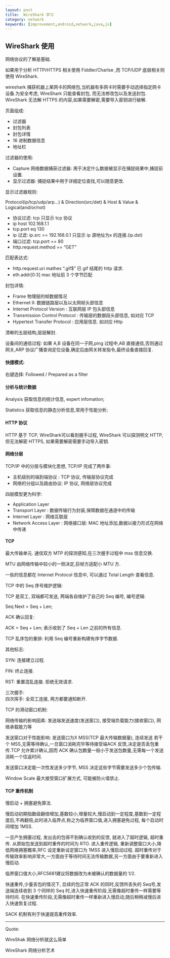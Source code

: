 ```yaml
---
layout: post
title:  WireShark 学习
category: network
keywords: [improvement,android,network,java,js]
---
```


## WireShark 使用

网络协议的了解是基础.

如果用于分析 HTTP/HTTPS 相关使用 Fiddler/Charlse ,而 TCP/UDP 底层相关则使用 WireShark.

wireshark 捕获机器上某网卡的网络包,当机器有多网卡时需要手动选择指定网卡设备.为安全考虑, WireShark 只能查看封包, 而无法修改包以及发送封包.
WireShark 无法解 HTTPS 的内容,如果需要解密,需要导入密钥进行破解.


页面组成: 

* 过滤器       
* 封包列表         
* 封包详情         
* 16 进制数据信息         
* 地址栏

过滤器的使用:

* Capture 网络数据捕获过滤器: 用于决定什么数据被显示在捕捉结果中,捕捉前设置.    
* 显示过滤器: 捕捉结果中用于详细定位查找,可以随意更改.

显示过滤器规则: 

Protocol(ip/tcp/udp/arp…) & Direction(src/det) & Host & Value & Logical(and/or/not)

* 协议过滤: tcp  只显示 tcp 协议  
* ip host 102.168.1.1  
* tcp.port eq 130
* ip 过滤: ip.src == 192.168.0.1 只显示 ip 源地址为x 的连接.(ip.dst)     
* 端口过滤: tcp.port == 80   
* http.request.method == “GET” 


匹配表达式: 
* http.request.uri mathes “.gif$” 已 gif 结尾的 http 请求.  
* eth.addr[0:3] mac 地址前 3 个字节匹配   

封包详情: 
* Frame 物理层的帧数据情况       
* Ethernet II: 数据链路层以及以太网帧头部信息           
* Internet Protocol Version : 互联网层 IP 包头部信息        
* Transmission Control Protocol : 传输层的数据段头部信息, 如对应 TCP           
* Hypertext Transfer Protocol : 应用层信息. 如对应 Http

清晰的五层结构,层层解封.

设备间的通信过程: 
如果 A,B 设备在同一子网,ping 过程中,AB 直接通信,否则通过网关,ARP 协议广播查询定位设备,确定后由网关转发指令,最终设备直接回复.

#### 快捷模式: 

右键选择: 
Followed /  Prepared as a filter 


#### 分析与统计数据 

Analysis 获取信息的统计信息, expert infomation;  

Statistics 获取信息的静态分析信息,常用于性能分析;      


#### HTTP 协议

HTTP 基于 TCP, WireShark可以看到握手过程,  WireShark 可以探测明文 HTTP,但无法解密 HTTPS, 如果需要解密需要手动导入密钥.

#### 网络分层 

TCP/IP 中的分层与模块化思想, TCP/IP 完成了两件事:       
* 主机级别的端到端协议 : TCP 协议, 传输层协议完成
* 网络的分组以及路由协议: IP 协议, 网络层协议完成  

四层模型更为科学: 

* Application  Layer           
* Transport  Layer  : 数据传输行为封装,保障数据在通道中的传输        
* Internet  Layer   : 网络互联层   
* Network Access  Layer  : 网络接口层: MAC 地址添加,数据以接力形式在网络中传递


#### TCP 

最大传输单元. 通信双方 MTP 的探测感知,在三次握手过程中 mss 信息交换.

MTU 由网络传输中较小的一侧决定,巨帧方适配小 MTU 方.

一些的信息都在 Internet Protocol 信息中, 可以通过 Total Length
查看信息.


TCP 中的 Seq 序号维护逻辑: 

TCP 是双工, 双端都可发送, 两端各自维护了自己的 Seq 编号, 编号逻辑: 

Seq Next = Seq  + Len; 


ACK 确认回复: 

ACK = Seq + Len; 表示收到了 Seq + Len 之前的所有信息.  


TCP 乱序包的重排: 利用 Seq 编号重新构建有序字节数据.   

其他标志: 

SYN: 连接建立过程.   

FIN: 终止连接.  

RST: 重置混乱连接. 拒绝无效请求.   

三次握手:  
四次挥手: 全双工连接, 两方都要通知断开.

TCP 的滑动窗口机制: 

网络传输的影响因素:  发送端发送速度(发送窗口),  接受端负载能力(接收窗口), 网络承载能力等

发送窗口对于性能影响: 发送窗口为X MSS(TCP 最大传输数据量), 连续发送 若干个 MSS,无需等待确认,一旦窗口消耗完毕等待接受端ACK 反馈,决定是否丢包重传.TCP 允许累计确认,因而 ACK 确认包数量一般小于发送包数量,无需每一个发送消耗一个往返时间.

发送窗口决定能一次性发送多少字节, MSS 决定这些字节需要发送多少个包传输.  

Window Scale 最大接受窗口扩展方式, 可能被防火墙禁止.

#### TCP 重传机制 

慢启动 + 拥塞避免算法.  

慢启动初期指数级翻倍增加,基数较小,增量较大,慢启动到一定程度,基数到一定程度后,不再翻倍,此时进入临界点,称之为临界窗口值,进入拥塞避免过程, 每个启动时间增加 1MSS. 

一旦产生拥塞过程, 发出去的包得不到确认收到的反馈, 就进入了超时逻辑, 超时重传. 从原始包发送到超时重传的时间为 RTO. 
进入重传逻辑, 重新调整窗口大小,降低网络拥塞概率,RFC 设定重新设定窗口为 1MSS 进入慢启动过程. 
超时重传对于传输效率影响非常大,一方面由于等待时间无法传输数据,另一方面由于要重新进入慢启动.

临界窗口值大小,RFC5681建议将数据改为未被确认的数据量的 1/2.

快速重传,少量丢包的情况下, 后续的包正常 ACK 的同时,反馈所丢失的 Seq号,发送端连续收到 3 个同样的 Seq 时,进入快速重传阶段,无需像超时重传一样需要等待时间. 
在快速重传阶段,无需像超时重传一样重新进入慢启动,随后稍稍减慢后进入快速恢复过程.   

SACK 机制有利于快速提高重传效率.  

---

Quote:

WireShak 网络分析就这么简单 

WireShark 网络分析艺术


